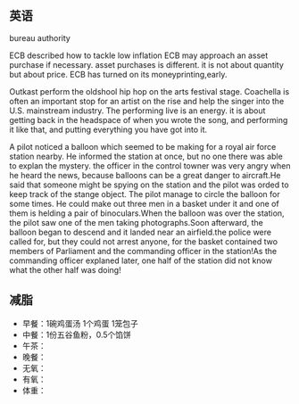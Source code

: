 ## 英语 ##
bureau authority


ECB described how to tackle low inflation
ECB may approach an asset purchase if necessary.
asset purchases is different. it is not about quantity but about price.
ECB has turned on its moneyprinting,early.


Outkast perform the oldshool hip hop on the arts festival stage.
Coachella is often an important stop for an artist on the rise and help the singer into
the U.S. mainstream industry.
The performing live is an energy. it is about getting back in the headspace of when
you wrote the song, and performing it like that, and putting everything you have got into it.


A pilot noticed a balloon which seemed to be making for a royal air force station 
nearby. He informed the station at once, but no one there was able to explan the
mystery. the officer in the control towner was very angry when he heard the news, 
because balloons can be a great danger to aircraft.He said that someone might be 
spying on the station and the pilot was orded to keep track of the stange object.
The pilot manage to circle the balloon for some times. He could make out three men 
in a basket under it and one of them is helding a pair of binoculars.When the balloon
was over the station, the pilot saw one of the men taking photographs.Soon afterward, 
the balloon began to descend and it landed near an airfield.the police were called for,
but they could not arrest anyone, for the basket contained two members of Parliament and
the commanding officer in the station!As the commanding officer explaned later, one half 
of the station did not know what the other half was doing!




## 减脂 ##
* 早餐：1碗鸡蛋汤 1个鸡蛋 1笼包子
* 中餐：1份五谷鱼粉，0.5个馅饼
* 午茶：
* 晚餐：
* 无氧：
* 有氧：
* 体重：


